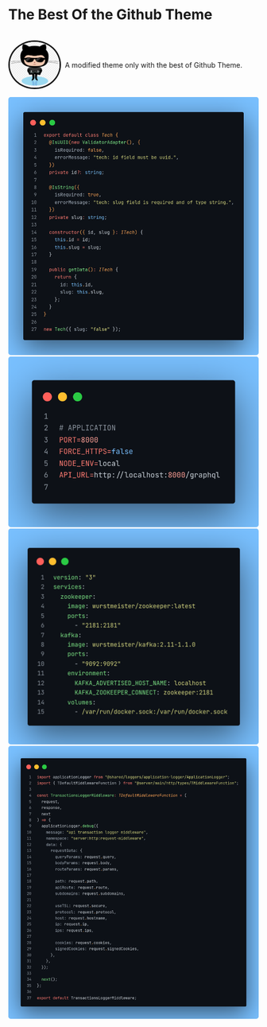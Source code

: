# The Best Of the Github Theme

<div style="display: flex;padding:1rem 0;align-items: center;gap: 0.5rem;">
  <img src="./assets/icon.png" width="100px" style="border-radius: 50%;border: 0.2rem solid;" />

  <p>
    A modified theme only with the best of Github Theme.
  </p>
</div>

<img src="./screens/1.png"  style="border-radius: 0.3rem" />
</br>
<img src="./screens/2.png"   style="border-radius: 0.3rem"  />
</br>
<img src="./screens/3.png"    style="border-radius: 0.3rem" />
</br>
<img src="./screens/4.png"   style="border-radius: 0.3rem"  />
